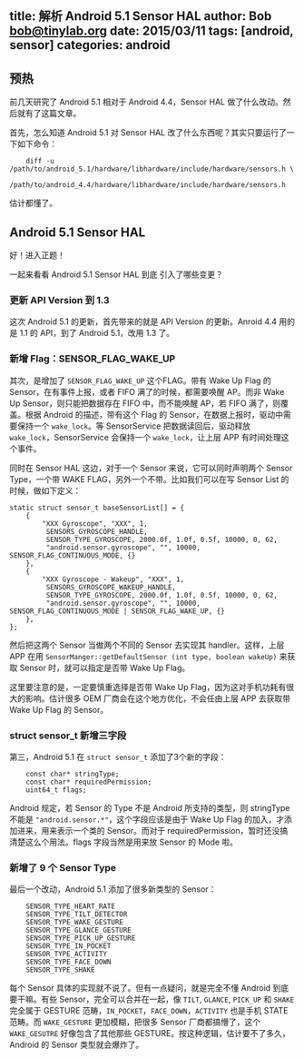 title: 解析 Android 5.1 Sensor HAL
author: Bob <bob@tinylab.org>
date: 2015/03/11
tags: [android, sensor]
categories: android
---

## 预热

前几天研究了 Android 5.1 相对于 Android 4.4，Sensor HAL 做了什么改动。然后就有了这篇文章。

首先，怎么知道 Android 5.1 对 Sensor HAL 改了什么东西呢？其实只要运行了一下如下命令：
```
    diff -u /path/to/android_5.1/hardware/libhardware/include/hardware/sensors.h \
            /path/to/android_4.4/hardware/libhardware/include/hardware/sensors.h
```
估计都懂了。

## Android 5.1 Sensor HAL

好！进入正题！

一起来看看 Android 5.1 Sensor HAL 到底 引入了哪些变更？

### 更新 API Version 到 1.3

这次 Android 5.1 的更新，首先带来的就是 API Version 的更新。Anroid 4.4 用的是 1.1 的 API，到了 Android 5.1，改用 1.3 了。

### 新增 Flag：SENSOR_FLAG_WAKE_UP

其次，是增加了 `SENSOR_FLAG_WAKE_UP` 这个FLAG。带有 Wake Up Flag 的 Sensor，在有事件上报，或者 FIFO 满了的时候，都需要唤醒 AP。而非 Wake Up Sensor，则只能把数据存在 FIFO 中，而不能唤醒 AP，若 FIFO 满了，则覆盖。根据 Android 的描述，带有这个 Flag 的 Sensor，在数据上报时，驱动中需要保持一个 `wake_lock`。等 SensorService 把数据读回后，驱动释放 `wake_lock`，SensorService 会保持一个 `wake_lock`，让上层 APP 有时间处理这个事件。

同时在 Sensor HAL 这边，对于一个 Sensor 来说，它可以同时声明两个 Sensor Type，一个带 WAKE FLAG，另外一个不带。比如我们可以在写 Sensor List 的时候，做如下定义：
```
static struct sensor_t baseSensorList[] = {
    {
        "XXX Gyroscope", "XXX", 1,
         SENSORS_GYROSCOPE_HANDLE,
         SENSOR_TYPE_GYROSCOPE, 2000.0f, 1.0f, 0.5f, 10000, 0, 62,
         "android.sensor.gyroscope", "", 10000, SENSOR_FLAG_CONTINUOUS_MODE, {}
    },
    {
        "XXX Gyroscope - Wakeup", "XXX", 1,
         SENSORS_GYROSCOPE_WAKEUP_HANDLE,
         SENSOR_TYPE_GYROSCOPE, 2000.0f, 1.0f, 0.5f, 10000, 0, 62,
         "android.sensor.gyroscope", "", 10000, SENSOR_FLAG_CONTINUOUS_MODE | SENSOR_FLAG_WAKE_UP, {}
    },
};
```
然后把这两个 Sensor 当做两个不同的 Sensor 去实现其 handler。这样，上层 APP 在用 `SensorManger::getDefaultSensor (int type, boolean wakeUp)` 来获取 Sensor 时，就可以指定是否带 Wake Up Flag。

这里要注意的是，一定要慎重选择是否带 Wake Up Flag，因为这对手机功耗有很大的影响。估计很多 OEM 厂商会在这个地方优化，不会任由上层 APP 去获取带 Wake Up Flag 的 Sensor。

### struct sensor_t 新增三字段

第三，Android 5.1 在 `struct sensor_t` 添加了3个新的字段：
```
    const char* stringType;
    const char* requiredPermission;
    uint64_t flags;
```
Android 规定，若 Sensor 的 Type 不是 Android 所支持的类型，则 stringType 不能是 `"android.sensor.*"`，这个字段应该是由于 Wake Up Flag 的加入，才添加进来，用来表示一个类的 Sensor。而对于 requiredPermission，暂时还没搞清楚这么个用法。flags 字段当然是用来放 Sensor 的 Mode 啦。

### 新增了 9 个 Sensor Type

最后一个改动，Android 5.1 添加了很多新类型的 Sensor：
```
    SENSOR_TYPE_HEART_RATE
    SENSOR_TYPE_TILT_DETECTOR
    SENSOR_TYPE_WAKE_GESTURE
    SENSOR_TYPE_GLANCE_GESTURE
    SENSOR_TYPE_PICK_UP_GESTURE
    SENSOR_TYPE_IN_POCKET
    SENSOR_TYPE_ACTIVITY
    SENSOR_TYPE_FACE_DOWN
    SENSOR_TYPE_SHAKE
```
每个 Sensor 具体的实现就不说了。但有一点疑问，就是完全不懂 Android 到底要干嘛。有些 Sensor，完全可以合并在一起，像 `TILT`, `GLANCE`, `PICK_UP` 和 `SHAKE`完全属于 GESTURE 范畴，`IN_POCKET`，`FACE_DOWN`，`ACTIVITY` 也是手机 STATE 范畴。而 `WAKE_GESTURE` 更加模糊，把很多 Sensor 厂商都搞懵了，这个 `WAKE_GESUTRE` 好像包含了其他那些 GESTURE。按这种逻辑，估计要不了多久，Android 的 Sensor 类型就会爆炸了。
